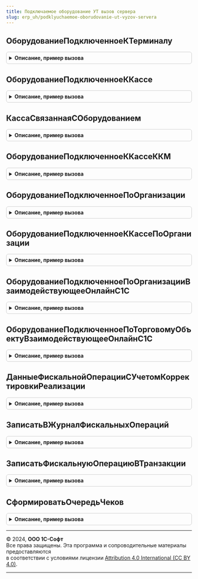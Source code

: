 ```yaml
---
title: Подключаемое оборудование УТ вызов сервера
slug: erp_uh/podklyuchaemoe-oborudovanie-ut-vyzov-servera
---
```



## ОборудованиеПодключенноеКТерминалу
<details style="margin: 1em 0; padding: 0.5em; border: 1px solid #ccc; border-radius: 6px;">

<summary style="font-weight: bold; cursor: pointer;">Описание, пример вызова</summary>

```bsl

// Получить оборудование подключенное к терминалу.
//
// Параметры:
//  ЭквайринговыйТерминал - СправочникСсылка.ЭквайринговыеТерминалы - Эквайринговый терминал.
//
// Возвращаемое значение:
//  Структура - Структура по свойствами:
//   * Терминал - Неопределено, СправочникСсылка.ПодключаемоеОборудование - Терминал.
//   * ККТ - Неопределено, СправочникСсылка.ПодключаемоеОборудование - ККТ.
//
Функция ОборудованиеПодключенноеКТерминалу(ЭквайринговыйТерминал) Экспорт
```

Пример вызова
```bsl
Результат = ПодключаемоеОборудованиеУТВызовСервера.ОборудованиеПодключенноеКТерминалу(ЭквайринговыйТерминал) 
```
</details>

## ОборудованиеПодключенноеККассе
<details style="margin: 1em 0; padding: 0.5em; border: 1px solid #ccc; border-radius: 6px;">

<summary style="font-weight: bold; cursor: pointer;">Описание, пример вызова</summary>

```bsl

// Получить оборудование подключенное к кассе.
//
// Параметры:
//  Касса - СправочникСсылка.Кассы - Касса.
//
// Возвращаемое значение:
//  Структура - Структура по свойствами:
//   * Терминал - Неопределено, СправочникСсылка.ПодключаемоеОборудование - Данные подключенному термиралу
//   * ККТ - Неопределено, СправочникСсылка.ПодключаемоеОборудование - ККТ.
//
Функция ОборудованиеПодключенноеККассе(Касса) Экспорт
```

Пример вызова
```bsl
Результат = ПодключаемоеОборудованиеУТВызовСервера.ОборудованиеПодключенноеККассе(Касса) 
```
</details>

## КассаСвязаннаяСОборудованием
<details style="margin: 1em 0; padding: 0.5em; border: 1px solid #ccc; border-radius: 6px;">

<summary style="font-weight: bold; cursor: pointer;">Описание, пример вызова</summary>

```bsl

// Получить кассу, связанную с оборудованием.
//
// Параметры:
//  ОборудованиеККТ - СправочникСсылка.ПодключаемоеОборудование -
//
// Возвращаемое значение:
//  СправочникСсылка.Кассы, Неопределено -
//
Функция КассаСвязаннаяСОборудованием(ОборудованиеККТ) Экспорт
```

Пример вызова
```bsl
Результат = ПодключаемоеОборудованиеУТВызовСервера.КассаСвязаннаяСОборудованием(ОборудованиеККТ) 
```
</details>

## ОборудованиеПодключенноеККассеККМ
<details style="margin: 1em 0; padding: 0.5em; border: 1px solid #ccc; border-radius: 6px;">

<summary style="font-weight: bold; cursor: pointer;">Описание, пример вызова</summary>

```bsl

// Получить оборудование подключенное к кассе ККМ.
//
// Параметры:
//  КассаККМ - СправочникСсылка.КассыККМ - Касса ККМ.
//
// Возвращаемое значение:
//  Структура - Структура по свойствами:
//   * Терминал - Неопределено, СправочникСсылка.ПодключаемоеОборудование - Данные подключенному термиралу
//   * ККТ - Массив Из СправочникСсылка.ПодключаемоеОборудование - ККТ
//
Функция ОборудованиеПодключенноеККассеККМ(КассаККМ) Экспорт
```

Пример вызова
```bsl
Результат = ПодключаемоеОборудованиеУТВызовСервера.ОборудованиеПодключенноеККассеККМ(КассаККМ) 
```
</details>

## ОборудованиеПодключенноеПоОрганизации
<details style="margin: 1em 0; padding: 0.5em; border: 1px solid #ccc; border-radius: 6px;">

<summary style="font-weight: bold; cursor: pointer;">Описание, пример вызова</summary>

```bsl

// Получить оборудование подключенное по организации.
//
// Параметры:
//  Организация - ОпределяемыйТип.ОрганизацияБПО - Организация.
//
// Возвращаемое значение:
//  Структура - Структура по свойствами:
//   * Терминал - Неопределено, СправочникСсылка.ПодключаемоеОборудование - Данные подключенному термиралу
//   * ККТ - Массив Из СправочникСсылка.ПодключаемоеОборудование, СправочникСсылка.ОфлайнОборудование - ККТ
//
Функция ОборудованиеПодключенноеПоОрганизации(Организация) Экспорт
```

Пример вызова
```bsl
Результат = ПодключаемоеОборудованиеУТВызовСервера.ОборудованиеПодключенноеПоОрганизации(Организация) 
```
</details>

## ОборудованиеПодключенноеККассеПоОрганизации
<details style="margin: 1em 0; padding: 0.5em; border: 1px solid #ccc; border-radius: 6px;">

<summary style="font-weight: bold; cursor: pointer;">Описание, пример вызова</summary>

```bsl

// Получить оборудование подключенное к кассам организации для текущего рабочего места.
//
// Параметры:
//  Организация - СправочникСсылка.Организации - Организация.
//
// Возвращаемое значение:
//  Структура - Структура по свойствами:
//   * Терминал - Неопределено.
//   * ККТ - Неопределено, СправочникСсылка.ПодключаемоеОборудование - ККТ.
//
Функция ОборудованиеПодключенноеККассеПоОрганизации(Организация) Экспорт
```

Пример вызова
```bsl
Результат = ПодключаемоеОборудованиеУТВызовСервера.ОборудованиеПодключенноеККассеПоОрганизации(Организация) 
```
</details>

## ОборудованиеПодключенноеПоОрганизацииВзаимодействующееОнлайнС1С
<details style="margin: 1em 0; padding: 0.5em; border: 1px solid #ccc; border-radius: 6px;">

<summary style="font-weight: bold; cursor: pointer;">Описание, пример вызова</summary>

```bsl

// Получить оборудование подключенное по организации и взаимодействующее в онлайн с 1С.
//
// Параметры:
//  Организация - ОпределяемыйТип.ОрганизацияБПО - Организация.
//
// Возвращаемое значение:
//  Структура - Структура по свойствами:
//   * Терминал - Неопределено, СправочникСсылка.ПодключаемоеОборудование - Данные подключенному термиралу
//   * ККТ - Массив Из СправочникСсылка.ПодключаемоеОборудование - ККТ
//
Функция ОборудованиеПодключенноеПоОрганизацииВзаимодействующееОнлайнС1С(Организация) Экспорт
```

Пример вызова
```bsl
Результат = ПодключаемоеОборудованиеУТВызовСервера.ОборудованиеПодключенноеПоОрганизацииВзаимодействующееОнлайнС1С(Организация) 
```
</details>

## ОборудованиеПодключенноеПоТорговомуОбъектуВзаимодействующееОнлайнС1С
<details style="margin: 1em 0; padding: 0.5em; border: 1px solid #ccc; border-radius: 6px;">

<summary style="font-weight: bold; cursor: pointer;">Описание, пример вызова</summary>

```bsl

// Получить оборудование подключенное по торговому объету и взаимодействующее в онлайн с 1С.
//
// Параметры:
//  ТорговыйОбъект - СправочникСсылка.КассыККМ, СправочникСсылка.Кассы - Торговый объект для определения
//  	конкретного подключенного оборудования.
//
// Возвращаемое значение:
//  Структура - Структура по свойствами:
//   * Терминал - Неопределено, СправочникСсылка.ПодключаемоеОборудование - Данные подключенному термиралу
//   * ККТ - Массив Из СправочникСсылка.ПодключаемоеОборудование - ККТ
//
Функция ОборудованиеПодключенноеПоТорговомуОбъектуВзаимодействующееОнлайнС1С(ТорговыйОбъект) Экспорт
```

Пример вызова
```bsl
Результат = ПодключаемоеОборудованиеУТВызовСервера.ОборудованиеПодключенноеПоТорговомуОбъектуВзаимодействующееОнлайнС1С(ТорговыйОбъект) 
```
</details>

## ДанныеФискальнойОперацииСУчетомКорректировкиРеализации
<details style="margin: 1em 0; padding: 0.5em; border: 1px solid #ccc; border-radius: 6px;">

<summary style="font-weight: bold; cursor: pointer;">Описание, пример вызова</summary>

```bsl

Функция ДанныеФискальнойОперацииСУчетомКорректировкиРеализации(ДокументОснование) Экспорт
```

Пример вызова
```bsl
Результат = ПодключаемоеОборудованиеУТВызовСервера.ДанныеФискальнойОперацииСУчетомКорректировкиРеализации(ДокументОснование) 
```
</details>

## ЗаписатьВЖурналФискальныхОпераций
<details style="margin: 1em 0; padding: 0.5em; border: 1px solid #ccc; border-radius: 6px;">

<summary style="font-weight: bold; cursor: pointer;">Описание, пример вызова</summary>

```bsl

// Записать операцию в регистр сведений Фискальные операции. Оставлен для совместимости с ОперацияПоЯндексКассе.ОтразитьДокументВЖурналеФискальныхОпераций()
// вызывается ТОЛЬКО оттуда
// раньше запись делалась в регистр сведений ЖурналФискальныхОпераций
// теперь в рамках этого метода НЕ создаются :
//		РозничныеПродажи.СоздатьДокументВнесениеДенежныхСредствВКассуККМ(ВнесениеДенежныхСредствВКассуККМ);
//      РозничныеПродажи.СоздатьДокументВыемкаДенежныхСредствИзКассыККМ(ВыемкаДенежныхСредствИзКассыККМ).
//
// Параметры:
//  ТребуетсяПовторнаяПопыткаЗаписи - Булево - Требуется повторная попытка записи.
//  РеквизитыФискальнойОперацииКассовогоУзла - Структура - Реквизиты фискальной операции кассового узла:
//    	* Дата - Дата - Дата формирования чека
//    	* ДокументОснование - ДокументСсылка -
//    	* Организация - СправочникСсылка - Организация который принадлежит касса
//    	* ТорговыйОбъект - СправочникСсылка -
//    	* Устройство - СправочникСсылка - Касса ККМ или фискальное устройство
//    	* ТипОперации - ПеречислениеСсылка - Тип операции кассового узла
//    	* ТипРасчета - ПеречислениеСсылка - Тип расчета денежными средствами
//    	* НомерЧекаККМ - Строка - Фискальный номер документа
//    	* НомерСмены - Строка - Номер кассовой смены
//    	* ВариантОтправкиЭлектронногоЧека - ПеречислениеСсылка - Варианты отправки электронного чека покупателю
//    	* КонтактныеДанныеЭлектронногоЧека - Строка - Контактные данные электронного чека
//    	* Сумма - Число - Сумма чека
//    	* СуммаОплатыНаличные - Число - Сумма чека
//    	* СуммаОплатыПлатежнаяКарта - Число - Сумма чека
//    	* СуммаКредит - Число - Сумма чека
//    	* СуммаПредоплаты - Число - Сумма чека
//    	* СуммаВзаимозачет - Число - Сумма чека
//    	* Данные - Структура -
//    			- Массив - Данные фискальной операции
//    	* ДополнительныеПараметры - Структура - Описывает дополнительные параметры.
//
// Возвращаемое значение:
//  Булево - Результат записи фискальной опрерации.
Функция ЗаписатьВЖурналФискальныхОпераций(ТребуетсяПовторнаяПопыткаЗаписи, Знач РеквизитыФискальнойОперацииКассовогоУзла) Экспорт
```

Пример вызова
```bsl
Результат = ПодключаемоеОборудованиеУТВызовСервера.ЗаписатьВЖурналФискальныхОпераций(ТребуетсяПовторнаяПопыткаЗаписи, РеквизитыФискальнойОперацииКассовогоУзла) 
```
</details>

## ЗаписатьФискальнуюОперациюВТранзакции
<details style="margin: 1em 0; padding: 0.5em; border: 1px solid #ccc; border-radius: 6px;">

<summary style="font-weight: bold; cursor: pointer;">Описание, пример вызова</summary>

```bsl

// Записать операцию в регистр сведений Фискальные операции в транзакции.
// Метод добавлен для вызова из клиентского контекста (в частности ПодключаемоеОборудованиеУТКлиент) с возможностью попытки повторной записи
// В дальнейшем предполагается перенести этот метод в ОМ МенеджерОбрудованияВызовСервера БПО.
//
// Параметры:
//  ТребуетсяПовторнаяПопыткаЗаписи - Булево - Требуется повторная попытка записи.
//  ПараметрыФискализации - Структура - Описание параметров фискализация чека, см. функцию МенеджерОборудованияКлиентСервер.ПараметрыФискализацииЧека().
//
// Возвращаемое значение:
// 	Булево - Результат записи фискальной операции.
Функция ЗаписатьФискальнуюОперациюВТранзакции(ТребуетсяПовторнаяПопыткаЗаписи, Знач ПараметрыФискализации) Экспорт
```

Пример вызова
```bsl
Результат = ПодключаемоеОборудованиеУТВызовСервера.ЗаписатьФискальнуюОперациюВТранзакции(ТребуетсяПовторнаяПопыткаЗаписи, ПараметрыФискализации) 
```
</details>

## СформироватьОчередьЧеков
<details style="margin: 1em 0; padding: 0.5em; border: 1px solid #ccc; border-radius: 6px;">

<summary style="font-weight: bold; cursor: pointer;">Описание, пример вызова</summary>

```bsl

// Формирует список операций к фискализации по документу и помещает их в очередь
//
// Параметры:
//  ДокументСсылка - ДокументСсылка - ссылка на документ для которого необходимо сформировать очередь чеков
//
Процедура СформироватьОчередьЧеков(ДокументСсылка) Экспорт
```

Пример вызова
```bsl
ПодключаемоеОборудованиеУТВызовСервера.СформироватьОчередьЧеков(ДокументСсылка) 
```
</details>

---

© 2024, **ООО 1С-Софт**  
Все права защищены. Эта программа и сопроводительные материалы предоставляются  
в соответствии с условиями лицензии [Attribution 4.0 International (CC BY 4.0)](https://creativecommons.org/licenses/by/4.0/legalcode).

---
